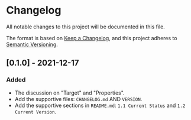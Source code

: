 # Changelog

All notable changes to this project will be documented in this file.

The format is based on [Keep a Changelog](https://keepachangelog.com/en/1.0.0/), and this project adheres to [Semantic Versioning](https://semver.org/spec/v2.0.0.html).

## [0.1.0] - 2021-12-17

### Added

- The discussion on "Target" and "Properties".
- Add the supportive files: `CHANGELOG.md` AND `VERSION`.
- Add the supportive sections in `README.md`: `1.1 Current Status` and `1.2 Current Version`.